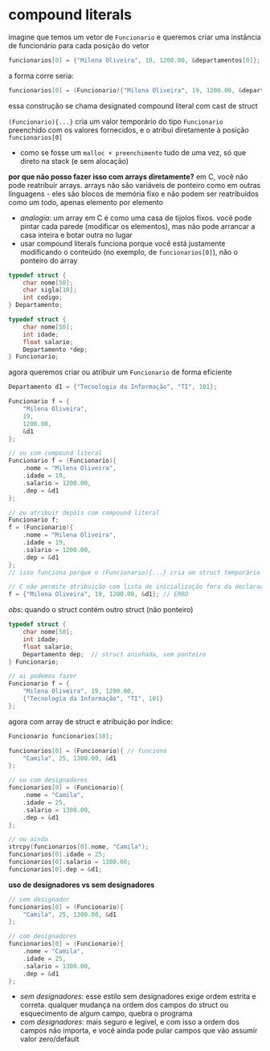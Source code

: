 # compound literals

imagine que temos um vetor de `Funcionario`  e queremos criar uma instância de funcionário para cada posição do vetor
```c
funcionarios[0] = {"Milena Oliveira", 19, 1200.00, &departamentos[0]}; // ERRO!
```

a forma corre seria:
```c
funcionarios[0] = (Funcionario){"Milena Oliveira", 19, 1200.00, &departamentos[0]}; // ERRO!
```
essa construção se chama designated compound literal com cast de struct

`(Funcionario){...}` cria um valor temporário do tipo `Funcionario` preenchido com os valores fornecidos, e o atribui diretamente à posição `funcionarios[0]`
* como se fosse um `malloc + preenchimento` tudo de uma vez, só que direto na stack (e sem alocação)

**por que não posso fazer isso com arrays diretamente?**
em C, você não pode reatribuir arrays. arrays não são variáveis de ponteiro como em outras linguagens - eles são blocos de memória fixo e não podem ser reatribuídos como um todo, apenas elemento por elemento
* *analogia*: um array em C é como uma casa de tijolos fixos. você pode pintar cada parede (modificar os elementos), mas não pode arrancar a casa inteira e botar outra no lugar
* usar compound literals funciona porque você está justamente modificando o conteúdo (no exemplo, de `funcionarios[0]`), não o ponteiro do array

```c
typedef struct {
    char nome[50];
    char sigla[10];
    int codigo;
} Departamento;

typedef struct {
    char nome[50];
    int idade;
    float salario;
    Departamento *dep;
} Funcionario;
```
agora queremos criar ou atribuir um `Funcionario` de forma eficiente

```c
Departamento d1 = {"Tecnologia da Informação", "TI", 101};

Funcionario f = {
    "Milena Oliveira", 
    19, 
    1200.00, 
    &d1
};

// ou com compound literal
Funcionario f = (Funcionario){
    .nome = "Milena Oliveira",
    .idade = 19,
    .salario = 1200.00,
    .dep = &d1
};

// ou atribuir depois com compound literal
Funcionario f;
f = (Funcionario){
    .nome = "Milena Oliveira",
    .idade = 19,
    .salario = 1200.00,
    .dep = &d1
};
// isso funciona porque o (Funcionario){...} cria um struct temporário que é copiado para f

// C não permite atribuição com lista de inicialização fora da declaração, só dentro da criação da variável ou via compund literal
f = {"Milena Oliveira", 19, 1200.00, &d1}; // ERRO
```
*obs*: quando o struct contém outro struct (não ponteiro)
```c
typedef struct {
    char nome[50];
    int idade;
    float salario;
    Departamento dep;  // struct aninhada, sem ponteiro
} Funcionario;

// ai podemos fazer
Funcionario f = {
    "Milena Oliveira", 19, 1200.00,
    {"Tecnologia da Informação", "TI", 101}
};
```


agora com array de struct e atribuição por índice:
```c
Funcionario funcionarios[10];

funcionarios[0] = (Funcionario){ // funciona
    "Camila", 25, 1300.00, &d1
};

// ou com designadores
funcionarios[0] = (Funcionario){
    .nome = "Camila",
    .idade = 25,
    .salario = 1300.00,
    .dep = &d1
};

// ou ainda
strcpy(funcionarios[0].nome, "Camila");
funcionarios[0].idade = 25;
funcionarios[0].salario = 1300.00;
funcionarios[0].dep = &d1;
```

**uso de designadores vs sem designadores**
```c
// sem designador
funcionarios[0] = (Funcionario){ 
    "Camila", 25, 1300.00, &d1
};

// com designadores
funcionarios[0] = (Funcionario){
    .nome = "Camila",
    .idade = 25,
    .salario = 1300.00,
    .dep = &d1
};
```
* *sem designadores*: esse estilo sem designadores exige ordem estrita e correta. qualquer mudança na ordem dos campos do struct ou esquecimento de algum campo, quebra o programa
* *com designadores*: mais seguro e legível, e com isso a ordem dos campos não importa, e você ainda pode pular campos que vão assumir valor zero/default

